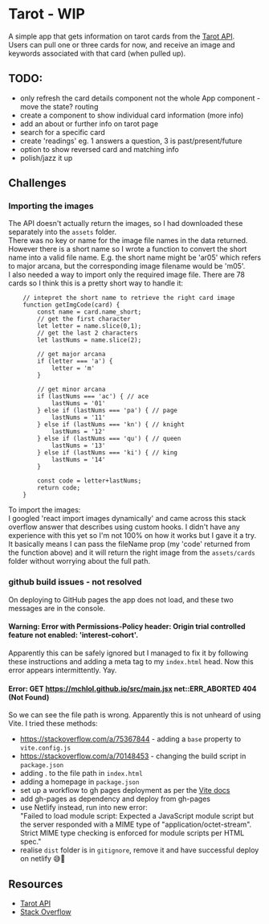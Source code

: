 # Tarot - WIP

A simple app that gets information on tarot cards from the [Tarot API](https://github.com/ekelen/tarot-api).  
Users can pull one or three cards for now, and receive an image and keywords associated with that card (when pulled up).  

## TODO:
- only refresh the card details component not the whole App component - move the state? routing
- create a component to show individual card information (more info)
- add an about or further info on tarot page
- search for a specific card
- create 'readings' eg. 1 answers a question, 3 is past/present/future
- option to show reversed card and matching info
- polish/jazz it up 

## Challenges

### Importing the images

The API doesn't actually return the images, so I had downloaded these separately into the `assets` folder.  
There was no key or name for the image file names in the data returned. However there is a short name so I wrote a function to convert the short name into a valid file name. E.g. the short name might be 'ar05' which refers to major arcana, but the corresponding image filename would be 'm05'.  
I also needed a way to import only the required image file. There are 78 cards so I think this is a pretty short way to handle it:  

```
    // intepret the short name to retrieve the right card image
    function getImgCode(card) {
        const name = card.name_short;
        // get the first character
        let letter = name.slice(0,1);
        // get the last 2 characters
        let lastNums = name.slice(2);

        // get major arcana
        if (letter === 'a') {
            letter = 'm'
        } 

        // get minor arcana
        if (lastNums === 'ac') { // ace
            lastNums = '01'
        } else if (lastNums === 'pa') { // page
            lastNums = '11'
        } else if (lastNums === 'kn') { // knight
            lastNums = '12'
        } else if (lastNums === 'qu') { // queen
            lastNums = '13'
        } else if (lastNums === 'ki') { // king
            lastNums = '14'
        }

        const code = letter+lastNums;
        return code;
    }
```

To import the images:  
I googled 'react import images dynamically' and came across this stack overflow answer that describes using custom hooks. I didn't have any experience with this yet so I'm not 100% on how it works but I gave it a try. It basically means I can pass the fileName prop (my 'code' returned from the function above) and it will return the right image from the `assets/cards` folder without worrying about the full path.  

### github build issues - not resolved

On deploying to GitHub pages the app does not load, and these two messages are in the console.  

#### Warning: Error with Permissions-Policy header: Origin trial controlled feature not enabled: 'interest-cohort'.
Apparently this can be safely ignored but I managed to fix it by following these instructions and adding a meta tag to my `index.html` head. Now this error appears intermittently. Yay.


#### Error: GET https://mchlol.github.io/src/main.jsx net::ERR_ABORTED 404 (Not Found)
So we can see the file path is wrong. Apparently this is not unheard of using Vite. I tried these methods: 
- https://stackoverflow.com/a/75367844 - adding a `base` property to `vite.config.js`
- https://stackoverflow.com/a/70148453 - changing the build script in `package.json`
- adding . to the file path in `index.html`
- adding a homepage in `package.json`
- set up a workflow to gh pages deployment as per the [Vite docs](https://vitejs.dev/guide/static-deploy.html)
- add gh-pages as dependency and deploy from gh-pages
- use Netlify instead, run into new error:  
"Failed to load module script: Expected a JavaScript module script but the server responded with a MIME type of "application/octet-stream". Strict MIME type checking is enforced for module scripts per HTML spec."
- realise `dist` folder is in `gitignore`, remove it and have successful deploy on netlify 😅🔫


## Resources

- [Tarot API](https://github.com/ekelen/tarot-api)
- [Stack Overflow](https://stackoverflow.com/a/70024111)